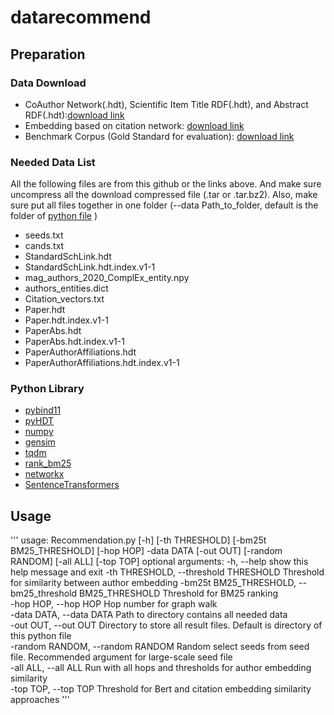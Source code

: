 # datarecommend

## Preparation

### Data Download

- CoAuthor Network(.hdt), Scientific Item Title RDF(.hdt), and Abstract RDF(.hdt):[download link](https://surfdrive.surf.nl/files/index.php/s/ibrwDJNem6fLUdk)
- Embedding based on citation network: [download link](https://zenodo.org/record/6324341)
- Benchmark Corpus (Gold Standard for evaluation): [download link](https://zenodo.org/record/6386897)

### Needed Data List
All the following files are from this github or the links above. And make sure uncompress all the download compressed file (.tar or .tar.bz2). Also, make sure put all files together in one folder (--data Path_to_folder, default is the folder of [python file](./Recommendation.py) )
- seeds.txt
- cands.txt
- StandardSchLink.hdt
- StandardSchLink.hdt.index.v1-1
- mag_authors_2020_ComplEx_entity.npy
- authors_entities.dict
- Citation_vectors.txt
- Paper.hdt
- Paper.hdt.index.v1-1
- PaperAbs.hdt
- PaperAbs.hdt.index.v1-1
- PaperAuthorAffiliations.hdt
- PaperAuthorAffiliations.hdt.index.v1-1

### Python Library

- [pybind11](https://pybind11.readthedocs.io/en/stable/index.html#)
- [pyHDT](https://callidon.github.io/pyHDT/)
- [numpy](https://numpy.org/)
- [gensim](https://radimrehurek.com/gensim/)
- [tqdm](https://tqdm.github.io/)
- [rank_bm25](https://github.com/dorianbrown/rank_bm25)
- [networkx](https://networkx.org/)
- [SentenceTransformers](https://www.sbert.net/)

## Usage
'''
usage: Recommendation.py [-h] [-th THRESHOLD] [-bm25t BM25_THRESHOLD] [-hop HOP] -data DATA [-out OUT] [-random RANDOM] [-all ALL] [-top TOP]
optional arguments:
  -h, --help            show this help message and exit
  -th THRESHOLD, --threshold THRESHOLD
                        Threshold for similarity between author embedding
  -bm25t BM25_THRESHOLD, --bm25_threshold BM25_THRESHOLD
                        Threshold for BM25 ranking                    
  -hop HOP, --hop HOP   Hop number for graph walk  
  -data DATA, --data DATA
                        Path to directory contains all needed data                        
  -out OUT, --out OUT   Directory to store all result files. Default is directory of this python file  
  -random RANDOM, --random RANDOM
                        Random select seeds from seed file. Recommended argument for large-scale seed file                        
  -all ALL, --all ALL   Run with all hops and thresholds for author embedding similarity  
  -top TOP, --top TOP   Threshold for Bert and citation embedding similarity approaches
'''
